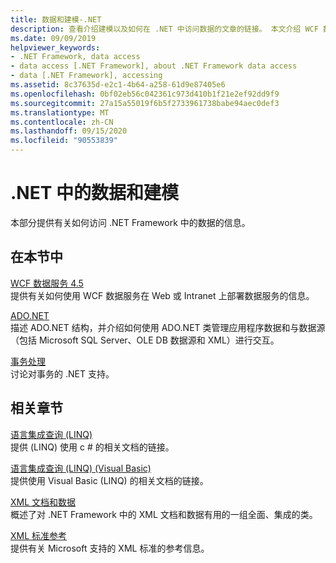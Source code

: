 ```yaml
---
title: 数据和建模-.NET
description: 查看介绍建模以及如何在 .NET 中访问数据的文章的链接。 本文介绍 WCF 数据服务、ADO.NET 和事务处理。
ms.date: 09/09/2019
helpviewer_keywords:
- .NET Framework, data access
- data access [.NET Framework], about .NET Framework data access
- data [.NET Framework], accessing
ms.assetid: 8c37635d-e2c1-4b64-a258-61d9e87405e6
ms.openlocfilehash: 0bf02eb56c042361c973d410b1f21e2ef92dd9f9
ms.sourcegitcommit: 27a15a55019f6b5f2733961738babe94aec0def3
ms.translationtype: MT
ms.contentlocale: zh-CN
ms.lasthandoff: 09/15/2020
ms.locfileid: "90553839"
---
```

# <a name="data-and-modeling-in-net"></a>.NET 中的数据和建模

本部分提供有关如何访问 .NET Framework 中的数据的信息。  
  
## <a name="in-this-section"></a>在本节中

 [WCF 数据服务 4.5](./wcf/index.md)  
 提供有关如何使用 WCF 数据服务在 Web 或 Intranet 上部署数据服务的信息。  

 [ADO.NET](./adonet/index.md)  
 描述 ADO.NET 结构，并介绍如何使用 ADO.NET 类管理应用程序数据和与数据源（包括 Microsoft SQL Server、OLE DB 数据源和 XML）进行交互。  
  
 [事务处理](./transactions/index.md)  
 讨论对事务的 .NET 支持。  
  
## <a name="related-sections"></a>相关章节

 [语言集成查询 (LINQ)](../../csharp/programming-guide/concepts/linq/index.md)  
 提供 (LINQ) 使用 c # 的相关文档的链接。  
  
 [语言集成查询 (LINQ) (Visual Basic)](../../visual-basic/programming-guide/concepts/linq/index.md)  
 提供使用 Visual Basic (LINQ) 的相关文档的链接。  
  
 [XML 文档和数据](../../standard/data/xml/index.md)  
 概述了对 .NET Framework 中的 XML 文档和数据有用的一组全面、集成的类。  
  
 [XML 标准参考](/previous-versions/dotnet/netframework-4.0/ms256177(v=vs.100))  
 提供有关 Microsoft 支持的 XML 标准的参考信息。
